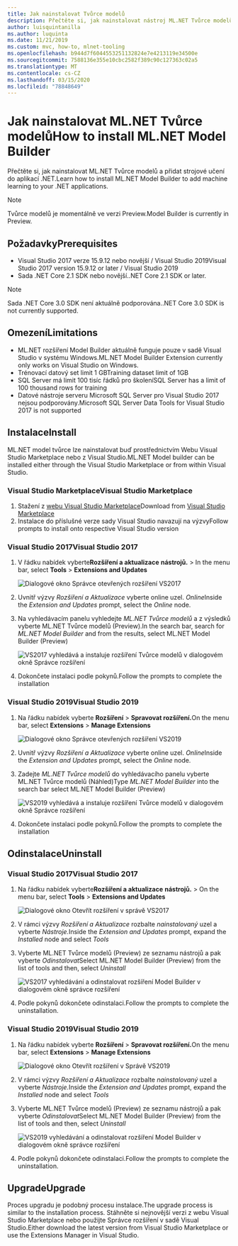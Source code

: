 ```yaml
---
title: Jak nainstalovat Tvůrce modelů
description: Přečtěte si, jak nainstalovat nástroj ML.NET Tvůrce modelů
author: luisquintanilla
ms.author: luquinta
ms.date: 11/21/2019
ms.custom: mvc, how-to, mlnet-tooling
ms.openlocfilehash: b944d7f6044553251132824e7e4213119e34500e
ms.sourcegitcommit: 7588136e355e10cbc2582f389c90c127363c02a5
ms.translationtype: MT
ms.contentlocale: cs-CZ
ms.lasthandoff: 03/15/2020
ms.locfileid: "78848649"
---
```

# <a name="how-to-install-mlnet-model-builder"></a><span data-ttu-id="9ae0a-103">Jak nainstalovat ML.NET Tvůrce modelů</span><span class="sxs-lookup"><span data-stu-id="9ae0a-103">How to install ML.NET Model Builder</span></span>

<span data-ttu-id="9ae0a-104">Přečtěte si, jak nainstalovat ML.NET Tvůrce modelů a přidat strojové učení do aplikací .NET.</span><span class="sxs-lookup"><span data-stu-id="9ae0a-104">Learn how to install ML.NET Model Builder to add machine learning to your .NET applications.</span></span>

> [!NOTE]
> <span data-ttu-id="9ae0a-105">Tvůrce modelů je momentálně ve verzi Preview.</span><span class="sxs-lookup"><span data-stu-id="9ae0a-105">Model Builder is currently in Preview.</span></span>

## <a name="prerequisites"></a><span data-ttu-id="9ae0a-106">Požadavky</span><span class="sxs-lookup"><span data-stu-id="9ae0a-106">Prerequisites</span></span>

- <span data-ttu-id="9ae0a-107">Visual Studio 2017 verze 15.9.12 nebo novější / Visual Studio 2019</span><span class="sxs-lookup"><span data-stu-id="9ae0a-107">Visual Studio 2017 version 15.9.12 or later / Visual Studio 2019</span></span>
- <span data-ttu-id="9ae0a-108">Sada .NET Core 2.1 SDK nebo novější.</span><span class="sxs-lookup"><span data-stu-id="9ae0a-108">.NET Core 2.1 SDK or later.</span></span>

> [!NOTE]
> <span data-ttu-id="9ae0a-109">Sada .NET Core 3.0 SDK není aktuálně podporována.</span><span class="sxs-lookup"><span data-stu-id="9ae0a-109">.NET Core 3.0 SDK is not currently supported.</span></span>

## <a name="limitations"></a><span data-ttu-id="9ae0a-110">Omezení</span><span class="sxs-lookup"><span data-stu-id="9ae0a-110">Limitations</span></span>

- <span data-ttu-id="9ae0a-111">ML.NET rozšíření Model Builder aktuálně funguje pouze v sadě Visual Studio v systému Windows.</span><span class="sxs-lookup"><span data-stu-id="9ae0a-111">ML.NET Model Builder Extension currently only works on Visual Studio on Windows.</span></span>
- <span data-ttu-id="9ae0a-112">Trénovací datový set limit 1 GB</span><span class="sxs-lookup"><span data-stu-id="9ae0a-112">Training dataset limit of 1GB</span></span>
- <span data-ttu-id="9ae0a-113">SQL Server má limit 100 tisíc řádků pro školení</span><span class="sxs-lookup"><span data-stu-id="9ae0a-113">SQL Server has a limit of 100 thousand rows for training</span></span>
- <span data-ttu-id="9ae0a-114">Datové nástroje serveru Microsoft SQL Server pro Visual Studio 2017 nejsou podporovány.</span><span class="sxs-lookup"><span data-stu-id="9ae0a-114">Microsoft SQL Server Data Tools for Visual Studio 2017 is not supported</span></span>

## <a name="install"></a><span data-ttu-id="9ae0a-115">Instalace</span><span class="sxs-lookup"><span data-stu-id="9ae0a-115">Install</span></span>

<span data-ttu-id="9ae0a-116">ML.NET model tvůrce lze nainstalovat buď prostřednictvím Webu Visual Studio Marketplace nebo z Visual Studio.</span><span class="sxs-lookup"><span data-stu-id="9ae0a-116">ML.NET Model builder can be installed either through the Visual Studio Marketplace or from within Visual Studio.</span></span>

### <a name="visual-studio-marketplace"></a><span data-ttu-id="9ae0a-117">Visual Studio Marketplace</span><span class="sxs-lookup"><span data-stu-id="9ae0a-117">Visual Studio Marketplace</span></span>

1. <span data-ttu-id="9ae0a-118">Stažení z [webu Visual Studio Marketplace](https://marketplace.visualstudio.com/items?itemName=MLNET.07)</span><span class="sxs-lookup"><span data-stu-id="9ae0a-118">Download from [Visual Studio Marketplace](https://marketplace.visualstudio.com/items?itemName=MLNET.07)</span></span>
1. <span data-ttu-id="9ae0a-119">Instalace do příslušné verze sady Visual Studio navazují na výzvy</span><span class="sxs-lookup"><span data-stu-id="9ae0a-119">Follow prompts to install onto respective Visual Studio version</span></span>

### <a name="visual-studio-2017"></a><span data-ttu-id="9ae0a-120">Visual Studio 2017</span><span class="sxs-lookup"><span data-stu-id="9ae0a-120">Visual Studio 2017</span></span>

1. <span data-ttu-id="9ae0a-121">V řádku nabídek vyberte**Rozšíření a aktualizace** **nástrojů.** > </span><span class="sxs-lookup"><span data-stu-id="9ae0a-121">In the menu bar, select **Tools** > **Extensions and Updates**</span></span>

    ![Dialogové okno Správce otevřených rozšíření VS2017](./media/install-model-builder/vs2017-open-extensions-manager.png)

1. <span data-ttu-id="9ae0a-123">Uvnitř výzvy *Rozšíření a Aktualizace* vyberte online uzel. *Online*</span><span class="sxs-lookup"><span data-stu-id="9ae0a-123">Inside the *Extension and Updates* prompt, select the *Online* node.</span></span>
1. <span data-ttu-id="9ae0a-124">Na vyhledávacím panelu vyhledejte *ML.NET Tvůrce modelů* a z výsledků vyberte ML.NET Tvůrce modelů (Preview).</span><span class="sxs-lookup"><span data-stu-id="9ae0a-124">In the search bar, search for *ML.NET Model Builder* and from the results, select ML.NET Model Builder (Preview)</span></span>

    ![VS2017 vyhledává a instaluje rozšíření Tvůrce modelů v dialogovém okně Správce rozšíření](./media/install-model-builder/vs2017-install-model-builder.png)

1. <span data-ttu-id="9ae0a-126">Dokončete instalaci podle pokynů.</span><span class="sxs-lookup"><span data-stu-id="9ae0a-126">Follow the prompts to complete the installation</span></span>

### <a name="visual-studio-2019"></a><span data-ttu-id="9ae0a-127">Visual Studio 2019</span><span class="sxs-lookup"><span data-stu-id="9ae0a-127">Visual Studio 2019</span></span>

1. <span data-ttu-id="9ae0a-128">Na řádku nabídek vyberte **Rozšíření** > **Spravovat rozšíření.**</span><span class="sxs-lookup"><span data-stu-id="9ae0a-128">On the menu bar, select **Extensions** > **Manage Extensions**</span></span>

    ![Dialogové okno Správce otevřených rozšíření VS2019](./media/install-model-builder/vs2019-open-extensions-manager.png)

1. <span data-ttu-id="9ae0a-130">Uvnitř výzvy *Rozšíření a Aktualizace* vyberte online uzel. *Online*</span><span class="sxs-lookup"><span data-stu-id="9ae0a-130">Inside the *Extension and Updates* prompt, select the *Online* node.</span></span>
1. <span data-ttu-id="9ae0a-131">Zadejte *ML.NET Tvůrce modelů* do vyhledávacího panelu vyberte ML.NET Tvůrce modelů (Náhled)</span><span class="sxs-lookup"><span data-stu-id="9ae0a-131">Type *ML.NET Model Builder* into the search bar select ML.NET Model Builder (Preview)</span></span>

    ![VS2019 vyhledává a instaluje rozšíření Tvůrce modelů v dialogovém okně Správce rozšíření](./media/install-model-builder/vs2019-install-model-builder.png)

1. <span data-ttu-id="9ae0a-133">Dokončete instalaci podle pokynů.</span><span class="sxs-lookup"><span data-stu-id="9ae0a-133">Follow the prompts to complete the installation</span></span>

## <a name="uninstall"></a><span data-ttu-id="9ae0a-134">Odinstalace</span><span class="sxs-lookup"><span data-stu-id="9ae0a-134">Uninstall</span></span>

### <a name="visual-studio-2017"></a><span data-ttu-id="9ae0a-135">Visual Studio 2017</span><span class="sxs-lookup"><span data-stu-id="9ae0a-135">Visual Studio 2017</span></span>

1. <span data-ttu-id="9ae0a-136">Na řádku nabídek vyberte**Rozšíření a aktualizace** **nástrojů.** > </span><span class="sxs-lookup"><span data-stu-id="9ae0a-136">On the menu bar, select **Tools** > **Extensions and Updates**</span></span>

    ![Dialogové okno Otevřít rozšíření v správě VS2017](./media/install-model-builder/vs2017-open-extensions-manager.png)

1. <span data-ttu-id="9ae0a-138">V rámci výzvy *Rozšíření a Aktualizace* rozbalte *nainstalovaný* uzel a vyberte *Nástroje.*</span><span class="sxs-lookup"><span data-stu-id="9ae0a-138">Inside the *Extension and Updates* prompt, expand the *Installed* node and select *Tools*</span></span>
1. <span data-ttu-id="9ae0a-139">Vyberte ML.NET Tvůrce modelů (Preview) ze seznamu nástrojů a pak vyberte *Odinstalovat*</span><span class="sxs-lookup"><span data-stu-id="9ae0a-139">Select ML.NET Model Builder (Preview) from the list of tools and then, select *Uninstall*</span></span>

    ![VS2017 vyhledávání a odinstalovat rozšíření Model Builder v dialogovém okně správce rozšíření](./media/install-model-builder/vs2017-uninstall-model-builder.png)

1. <span data-ttu-id="9ae0a-141">Podle pokynů dokončete odinstalaci.</span><span class="sxs-lookup"><span data-stu-id="9ae0a-141">Follow the prompts to complete the uninstallation.</span></span>

### <a name="visual-studio-2019"></a><span data-ttu-id="9ae0a-142">Visual Studio 2019</span><span class="sxs-lookup"><span data-stu-id="9ae0a-142">Visual Studio 2019</span></span>

1. <span data-ttu-id="9ae0a-143">Na řádku nabídek vyberte **Rozšíření** > **Spravovat rozšíření.**</span><span class="sxs-lookup"><span data-stu-id="9ae0a-143">On the menu bar, select **Extensions** > **Manage Extensions**</span></span>

    ![Dialogové okno Otevřít rozšíření v Správě VS2019](./media/install-model-builder/vs2019-open-extensions-manager.png)

1. <span data-ttu-id="9ae0a-145">V rámci výzvy *Rozšíření a Aktualizace* rozbalte *nainstalovaný* uzel a vyberte *Nástroje.*</span><span class="sxs-lookup"><span data-stu-id="9ae0a-145">Inside the *Extension and Updates* prompt, expand the *Installed* node and select *Tools*</span></span>
1. <span data-ttu-id="9ae0a-146">Vyberte ML.NET Tvůrce modelů (Preview) ze seznamu nástrojů a pak vyberte *Odinstalovat*</span><span class="sxs-lookup"><span data-stu-id="9ae0a-146">Select ML.NET Model Builder (Preview) from the list of tools and then, select *Uninstall*</span></span>

    ![VS2019 vyhledávání a odinstalovat rozšíření Model Builder v dialogovém okně správce rozšíření](./media/install-model-builder/vs2019-uninstall-model-builder.png)

1. <span data-ttu-id="9ae0a-148">Podle pokynů dokončete odinstalaci.</span><span class="sxs-lookup"><span data-stu-id="9ae0a-148">Follow the prompts to complete the uninstallation.</span></span>

## <a name="upgrade"></a><span data-ttu-id="9ae0a-149">Upgrade</span><span class="sxs-lookup"><span data-stu-id="9ae0a-149">Upgrade</span></span>

<span data-ttu-id="9ae0a-150">Proces upgradu je podobný procesu instalace.</span><span class="sxs-lookup"><span data-stu-id="9ae0a-150">The upgrade process is similar to the installation process.</span></span> <span data-ttu-id="9ae0a-151">Stáhněte si nejnovější verzi z webu Visual Studio Marketplace nebo použijte Správce rozšíření v sadě Visual Studio.</span><span class="sxs-lookup"><span data-stu-id="9ae0a-151">Either download the latest version from Visual Studio Marketplace or use the Extensions Manager in Visual Studio.</span></span>
